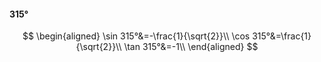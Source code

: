 #### 315°

$$
\begin{aligned}
\sin 315°&=-\frac{1}{\sqrt{2}}\\
\cos 315°&=\frac{1}{\sqrt{2}}\\
\tan 315°&=-1\\
\end{aligned}
$$

